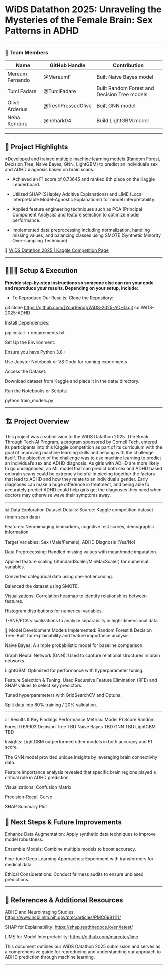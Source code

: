 # WiDS Datathon 2025: Unraveling the Mysteries of the Female Brain: Sex Patterns in ADHD

---

### **👥 Team Members**
 
 | Name | GitHub Handle | Contribution |
 | ----- | ----- | ----- |
 | Mereum Fernando | @MereumF | Built Naive Bayes model |
 | Tumi Fadare | @TumiFadare | Built Random Forest and Decision Tree models |
 | Olive Arderius | @freshPressedOlive | Built GNN model |
 | Neha Konduru | @nehark04 | Build LightGBM model |

---

## **🎯 Project Highlights**

*Developed and trained multiple machine learning models (Random Forest, Decision Tree, Naive Bayes, GNN, LightGBM) to predict an individual’s sex and ADHD diagnosis based on brain scans.

* Achieved an F1 score of 0.73645 and ranked 8th place on the Kaggle Leaderboard.


* Utilized SHAP (SHapley Additive Explanations) and LIME (Local Interpretable Model-Agnostic Explanations) for model interpretability.


* Applied feature engineering techniques such as PCA (Principal Component Analysis) and feature selection to optimize model performance.


* Implemented data preprocessing including normalization, handling missing values, and balancing classes using SMOTE (Synthetic Minority Over-sampling Technique).



🔗 [WiDS Datathon 2025 | Kaggle Competition Page](https://www.kaggle.com/competitions/widsdatathon2025/overview)

---

## **👩🏽‍💻 Setup & Execution**

**Provide step-by-step instructions so someone else can run your code and reproduce your results. Depending on your setup, include:**

* To Reproduce Our Results:
Clone the Repository:

 git clone https://github.com/[YourRepo]/WiDS-2025-ADHD.git
cd WiDS-2025-ADHD


Install Dependencies:

 pip install -r requirements.txt


Set Up the Environment:


Ensure you have Python 3.8+


Use Jupyter Notebook or VS Code for running experiments


Access the Dataset:


Download dataset from Kaggle and place it in the data/ directory.


Run the Notebooks or Scripts:

 python train_models.py

---

## **🏗️ Project Overview**

This project was a submission to the WiDS Datathon 2025. The Break Through Tech AI Program, a program sponsored by Cornell Tech, entered its participants into this Kaggle competition as part of its curriculum with the goal of improving machine learning skills and helping with the challenge itself. The objective of the challenge was to use machine learning to predict an individual’s sex and ADHD diagnosis. As girls with ADHD are more likely to go undiagnosed, an ML model that can predict both sex and ADHD based on brain scans could be extremely helpful in piecing together the factors that lead to ADHD and how they relate to an individual’s gender. Early diagnoses can make a huge difference in treatment, and being able to accurately predict ADHD could help girls get the diagnoses they need when doctors may otherwise wave their symptoms away.

---

📊 Data Exploration
Dataset Details:
Source: Kaggle competition dataset (brain scan data)


Features: Neuroimaging biomarkers, cognitive test scores, demographic information


Target Variables: Sex (Male/Female), ADHD Diagnosis (Yes/No)


Data Preprocessing:
Handled missing values with mean/mode imputation.


Applied feature scaling (StandardScaler/MinMaxScaler) for numerical variables.


Converted categorical data using one-hot encoding.


Balanced the dataset using SMOTE.


Visualizations:
Correlation heatmap to identify relationships between features.


Histogram distributions for numerical variables.


T-SNE/PCA visualizations to analyze separability in high-dimensional data.



🧠 Model Development
Models Implemented:
Random Forest & Decision Tree: Built for explainability and feature importance analysis.


Naive Bayes: A simple probabilistic model for baseline comparison.


Graph Neural Network (GNN): Used to capture relational structures in brain networks.


LightGBM: Optimized for performance with hyperparameter tuning.


Feature Selection & Tuning:
Used Recursive Feature Elimination (RFE) and SHAP values to select key predictors.


Tuned hyperparameters with GridSearchCV and Optuna.


Split data into 80% training / 20% validation.

---


📈 Results & Key Findings
Performance Metrics:
Model
F1 Score
Random Forest 0.69903
Decision Tree TBD
Naive Bayes TBD
GNN TBD
LightGBM TBD

Insights:
LightGBM outperformed other models in both accuracy and F1 score.


The GNN model provided unique insights by leveraging brain connectivity data.


Feature importance analysis revealed that specific brain regions played a critical role in ADHD prediction.


Visualizations:
Confusion Matrix


Precision-Recall Curve


SHAP Summary Plot

## **🚀 Next Steps & Future Improvements**

Enhance Data Augmentation: Apply synthetic data techniques to improve model robustness.


Ensemble Models: Combine multiple models to boost accuracy.


Fine-tune Deep Learning Approaches: Experiment with transformers for medical data.


Ethical Considerations: Conduct fairness audits to ensure unbiased predictions.

---

## **📄 References & Additional Resources**

ADHD and Neuroimaging Studies: https://www.ncbi.nlm.nih.gov/pmc/articles/PMC6981111/


SHAP for Explainability: https://shap.readthedocs.io/en/latest/


LIME for Model Interpretability: https://github.com/marcotcr/lime







This document outlines our WiDS Datathon 2025 submission and serves as a comprehensive guide for reproducing and understanding our approach to ADHD prediction through machine learning.


---
